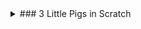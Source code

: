 <details>
<summary>### 3 Little Pigs in Scratch
</summary>

### 3 Little Pigs in Scratch

One action per sentence:

Once upon a time:,
1. There were 3 pigs
2. The wolf destroyed the 1st 
3. and second house
4. The wolf couldn't destroy the last house

![3 Little Pigs first screen](../monday_pm/images/SnapNDrag%20Library.snapndraglibrary/e401a28ed-bd/3PigsScreen1.jpg)

#### How would you tell each action for 3 Little Pigs in ScratchJr? 

1. there were three little pigs.
   1. One pig goes to the center and introduces themselves
        1. Draw each pig a little differently
        3. Each pig says something different: name, why my house is good, ?
   2. They become small　   
   3. The pig then goes to their house
   4. They ask/tell the house they are going in　
   5. The house lets them. How would you show that????



3. The wolf destroyed the 1st 
   1. The wolf appears. 
   2. He makes a sound.
   3. He introduces himself.
   4. The talks to the 1st pig.
   5. He blows his house down.
   6. The 1st pig runs to the 2nd pig.
4. and second house
   1. He talks to the second pig.
   2. He blows the house down.
   3.  The 2 pigs run away to the 3rd pigs house. 
5. The wolf couldn't destroy the last house
   1. The pig and wolf talk
   2. The wolf huffs and puffs
   3. The house shakes but doesn't fall.
   4. The wolf climbs up to the chimney 
   5. He falls in a and disappear
   6. The Pigs cheer



</details>